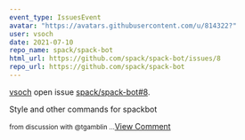 ```yaml
---
event_type: IssuesEvent
avatar: "https://avatars.githubusercontent.com/u/814322?"
user: vsoch
date: 2021-07-10
repo_name: spack/spack-bot
html_url: https://github.com/spack/spack-bot/issues/8
repo_url: https://github.com/spack/spack-bot
---
```


<a href='https://github.com/vsoch' target='_blank'>vsoch</a> open issue <a href='https://github.com/spack/spack-bot/issues/8' target='_blank'>spack/spack-bot#8</a>.

<p>Style and other commands for spackbot</p><small>from discussion with @tgamblin ...</small><a href='https://github.com/spack/spack-bot/issues/8' target='_blank'>View Comment</a>